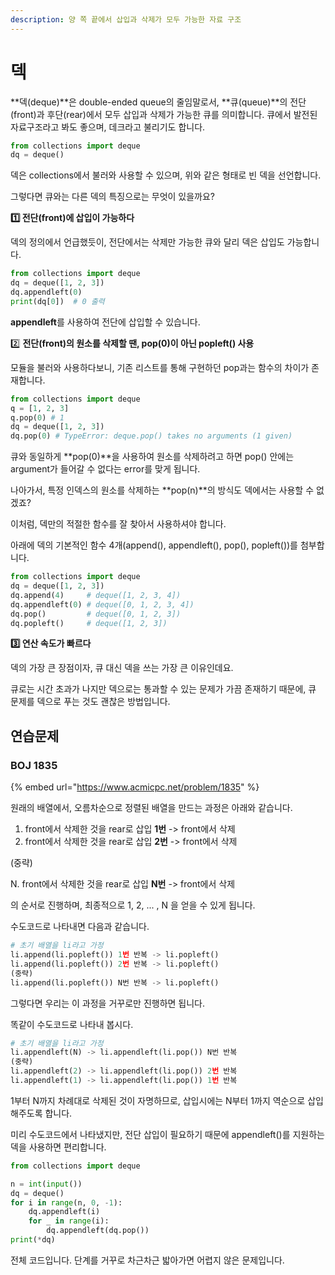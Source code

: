 ```yaml
---
description: 양 쪽 끝에서 삽입과 삭제가 모두 가능한 자료 구조
---
```


# 덱

**덱(deque)**은 double-ended queue의 줄임말로서, **큐(queue)**의 전단(front)과 후단(rear)에서 모두 삽입과 삭제가 가능한 큐를 의미합니다. 큐에서 발전된 자료구조라고 봐도 좋으며, 데크라고 불리기도 합니다.

```python
from collections import deque
dq = deque()
```

덱은 collections에서 불러와 사용할 수 있으며, 위와 같은 형태로 빈 덱을 선언합니다.

그렇다면 큐와는 다른 덱의 특징으로는 무엇이 있을까요?



**1️⃣ 전단(front)에 삽입이 가능하다**

덱의 정의에서 언급했듯이, 전단에서는 삭제만 가능한 큐와 달리 덱은 삽입도 가능합니다.

```python
from collections import deque
dq = deque([1, 2, 3])
dq.appendleft(0)
print(dq[0])  # 0 출력
```

**appendleft**를 사용하여 전단에 삽입할 수 있습니다.



2️⃣ **전단(front)의 원소를 삭제할 땐, pop(0)이 아닌 popleft() 사용**

모듈을 불러와 사용하다보니, 기존 리스트를 통해 구현하던 pop과는 함수의 차이가 존재합니다.

```python
from collections import deque
q = [1, 2, 3]
q.pop(0) # 1 
dq = deque([1, 2, 3])
dq.pop(0) # TypeError: deque.pop() takes no arguments (1 given)
```

큐와 동일하게 **pop(0)**을 사용하여 원소를 삭제하려고 하면 pop() 안에는 argument가 들어갈 수 없다는 error를 맞게 됩니다.

나아가서, 특정 인덱스의 원소를 삭제하는 **pop(n)**의 방식도 덱에서는 사용할 수 없겠죠?

이처럼, 덱만의 적절한 함수를 잘 찾아서 사용하셔야 합니다.

아래에 덱의 기본적인 함수 4개(append(), appendleft(), pop(), popleft())를 첨부합니다.

```python
from collections import deque
dq = deque([1, 2, 3])
dq.append(4)     # deque([1, 2, 3, 4])
dq.appendleft(0) # deque([0, 1, 2, 3, 4])
dq.pop()         # deque([0, 1, 2, 3])
dq.popleft()     # deque([1, 2, 3])
```



**3️⃣ 연산 속도가 빠르다**

덱의 가장 큰 장점이자, 큐 대신 덱을 쓰는 가장 큰 이유인데요.

큐로는 시간 초과가 나지만 덱으로는 통과할 수 있는 문제가 가끔 존재하기 때문에, 큐 문제를 덱으로 푸는 것도 괜찮은 방법입니다.



## 연습문제

### BOJ 1835

{% embed url="https://www.acmicpc.net/problem/1835" %}

원래의 배열에서, 오름차순으로 정렬된 배열을 만드는 과정은 아래와 같습니다.

1. front에서 삭제한 것을 rear로 삽입 **1번**  -> front에서 삭제
2. front에서 삭제한 것을 rear로 삽입 **2번**  -> front에서 삭제

&#x20;                                       (중략)

&#x20; N.  front에서 삭제한 것을 rear로 삽입 **N번**  -> front에서 삭제

의 순서로 진행하며, 최종적으로 1, 2, ... , N 을 얻을 수 있게 됩니다.

수도코드로 나타내면 다음과 같습니다.

```python
# 초기 배열을 li라고 가정
li.append(li.popleft()) 1번 반복 -> li.popleft()
li.append(li.popleft()) 2번 반복 -> li.popleft()
(중략)
li.append(li.popleft()) N번 반복 -> li.popleft()
```



그렇다면 우리는 이 과정을 거꾸로만 진행하면 됩니다.

똑같이 수도코드로 나타내 봅시다.

```python
# 초기 배열을 li라고 가정
li.appendleft(N) -> li.appendleft(li.pop()) N번 반복
(중략)
li.appendleft(2) -> li.appendleft(li.pop()) 2번 반복
li.appendleft(1) -> li.appendleft(li.pop()) 1번 반복
```

1부터 N까지 차례대로 삭제된 것이 자명하므로, 삽입시에는 N부터 1까지 역순으로 삽입해주도록 합니다.&#x20;

미리 수도코드에서 나타냈지만, 전단 삽입이 필요하기 때문에 appendleft()를 지원하는 덱을 사용하면 편리합니다.



```python
from collections import deque

n = int(input())
dq = deque()
for i in range(n, 0, -1):
    dq.appendleft(i)
    for _ in range(i):
        dq.appendleft(dq.pop())
print(*dq)
```

전체 코드입니다. 단계를 거꾸로 차근차근 밟아가면 어렵지 않은 문제입니다.

